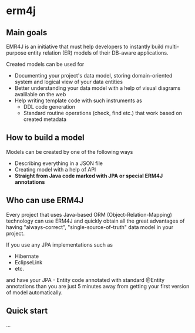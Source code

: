 # erm4j

## Main goals

EMR4J is an initiative that must help developers to instantly build multi-purpose entity relation (ER) models of their DB-aware applications.

Created models can be used for 
* Documenting your project's data model, storing domain-oriented system and logical view of your data entities
* Better understanding your data model with a help of visual diagrams avalilable on the web
* Help writing template code with such instruments as
  * DDL code generation
  * Standard routine operations (check, find etc.) that work based on created metadata

## How to build a model
Models can be created by one of the following ways 
* Describing everything in a JSON file
* Creating model with a help of API
* **Straight from Java code marked with JPA or special ERM4J annotations**

## Who can use ERM4J
Every project that uses Java-based ORM (Object-Relation-Mapping) technology can use ERM4J and quickly obtain all the great advantages of having "always-correct", "single-source-of-truth" data model in your project.

If you use any JPA implementations such as 
* Hibernate
* EclipseLink
* etc.

and have your JPA - Entity code annotated with standard @Entity annotations than you are just 5 minutes away from getting your first version of model automatically.

## Quick start
...


